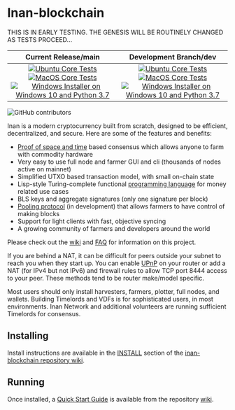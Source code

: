 # Inan-blockchain

THIS IS IN EARLY TESTING. THE GENESIS WILL BE ROUTINELY CHANGED AS TESTS PROCEED...








| Current Release/main | Development Branch/dev |
|         :---:          |          :---:         |
| [![Ubuntu Core Tests](https://github.com/Inan-Network/inan-blockchain/actions/workflows/build-test-ubuntu-core.yml/badge.svg)](https://github.com/Inan-Network/inan-blockchain/actions/workflows/build-test-ubuntu-core.yml) [![MacOS Core Tests](https://github.com/Inan-Network/inan-blockchain/actions/workflows/build-test-macos-core.yml/badge.svg)](https://github.com/Inan-Network/inan-blockchain/actions/workflows/build-test-macos-core.yml) [![Windows Installer on Windows 10 and Python 3.7](https://github.com/Inan-Network/inan-blockchain/actions/workflows/build-windows-installer.yml/badge.svg)](https://github.com/Inan-Network/inan-blockchain/actions/workflows/build-windows-installer.yml)  |  [![Ubuntu Core Tests](https://github.com/Inan-Network/inan-blockchain/actions/workflows/build-test-ubuntu-core.yml/badge.svg?branch=dev)](https://github.com/Inan-Network/inan-blockchain/actions/workflows/build-test-ubuntu-core.yml) [![MacOS Core Tests](https://github.com/Inan-Network/inan-blockchain/actions/workflows/build-test-macos-core.yml/badge.svg?branch=dev)](https://github.com/Inan-Network/inan-blockchain/actions/workflows/build-test-macos-core.yml) [![Windows Installer on Windows 10 and Python 3.7](https://github.com/Inan-Network/inan-blockchain/actions/workflows/build-windows-installer.yml/badge.svg?branch=dev)](https://github.com/Inan-Network/inan-blockchain/actions/workflows/build-windows-installer.yml) |

![GitHub contributors](https://img.shields.io/github/contributors/Inan-Network/inan-blockchain?logo=GitHub)

Inan is a modern cryptocurrency built from scratch, designed to be efficient, decentralized, and secure. Here are some of the features and benefits:
* [Proof of space and time](https://docs.google.com/document/d/1tmRIb7lgi4QfKkNaxuKOBHRmwbVlGL4f7EsBDr_5xZE/edit) based consensus which allows anyone to farm with commodity hardware
* Very easy to use full node and farmer GUI and cli (thousands of nodes active on mainnet)
* Simplified UTXO based transaction model, with small on-chain state
* Lisp-style Turing-complete functional [programming language](https://inanlisp.com/) for money related use cases
* BLS keys and aggregate signatures (only one signature per block)
* [Pooling protocol](https://www.chia.net/2020/11/10/pools-in-inan.html) (in development) that allows farmers to have control of making blocks
* Support for light clients with fast, objective syncing
* A growing community of farmers and developers around the world

Please check out the [wiki](https://github.com/Inan-Network/inan-blockchain/wiki)
and [FAQ](https://github.com/Inan-Network/inan-blockchain/wiki/FAQ) for
information on this project.



If you are behind a NAT, it can be difficult for peers outside your subnet to
reach you when they start up. You can enable
[UPnP](https://www.homenethowto.com/ports-and-nat/upnp-automatic-port-forward/)
on your router or add a NAT (for IPv4 but not IPv6) and firewall rules to allow
TCP port 8444 access to your peer.
These methods tend to be router make/model specific.

Most users should only install harvesters, farmers, plotter, full nodes, and wallets.
Building Timelords and VDFs is for sophisticated users, in most environments.
Inan Network and additional volunteers are running sufficient Timelords
for consensus.

## Installing

Install instructions are available in the
[INSTALL](https://github.com/Inan-Network/inan-blockchain/wiki/INSTALL)
section of the
[inan-blockchain repository wiki](https://github.com/Inan-Network/inan-blockchain/wiki).

## Running

Once installed, a
[Quick Start Guide](https://github.com/Inan-Network/inan-blockchain/wiki/Quick-Start-Guide)
is available from the repository
[wiki](https://github.com/Inan-Network/inan-blockchain/wiki).
